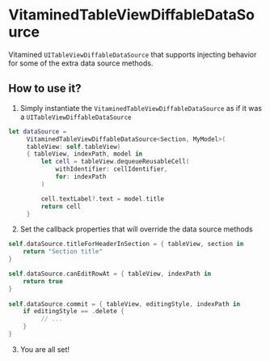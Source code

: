 # VitaminedTableViewDiffableDataSource
Vitamined `UITableViewDiffableDataSource` that supports injecting behavior for some of the extra data source methods.

## How to use it?
1. Simply instantiate the `VitaminedTableViewDiffableDataSource` as if it was a `UITableViewDiffableDataSource`
```swift
let dataSource =
     VitaminedTableViewDiffableDataSource<Section, MyModel>(
     tableView: self.tableView)
     { tableView, indexPath, model in
         let cell = tableView.dequeueReusableCell(
             withIdentifier: cellIdentifier,
             for: indexPath
         )

         cell.textLabel?.text = model.title
         return cell
     }
```

2. Set the callback properties that will override the data source methods
```swift
self.dataSource.titleForHeaderInSection = { tableView, section in
    return "Section title"
}

self.dataSource.canEditRowAt = { tableView, indexPath in 
    return true 
}
        
self.dataSource.commit = { tableView, editingStyle, indexPath in
    if editingStyle == .delete {
         // ...
    }
}
```

3. You are all set!

